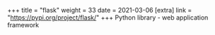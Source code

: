 +++
title = "flask"
weight = 33
date = 2021-03-06
[extra]
link = "https://pypi.org/project/flask/"
+++
Python library - web application framework

